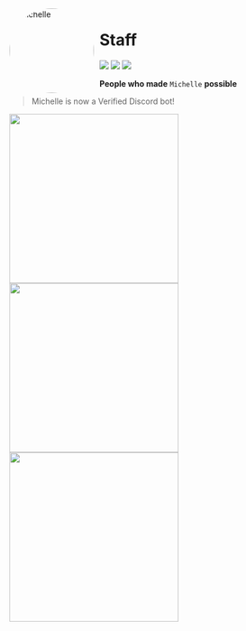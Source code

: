 <img width="150" height="150" align="left" style="float: left; margin: 0 10px 0 0; border-radius: 50%;" alt="Michelle" src="https://i.imgur.com/TntCpG2.png">

# Staff

[![](https://img.shields.io/discord/735922425103122533.svg?logo=discord&colorB=7289DA&label=Bot)](https://discord.com/oauth2/authorize?client_id=840180379389263882&permissions=4228906231&scope=bot+applications.commands "Bot Invite")
[![](https://img.shields.io/badge/Top.gg-gray.svg?logo=discord)](https://top.gg/bot/840180379389263882 "https://top.gg/bot/840180379389263882")
[![](https://img.shields.io/badge/discord.py-v1.7.3-blue.svg?logo=python)](https://discordpy.readthedocs.io/en/stable/api.html "Documentation")

**People who made** `Michelle` **possible**

> Michelle is now a Verified Discord bot!
> 

<img width = "300px" src = "https://i.imgur.com/tVRzPcL.png"> <img width = "300px" src = "https://i.imgur.com/DTSpAFu.png"> <img width = "300px" src = "https://i.imgur.com/Oq5fht9.png">
